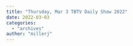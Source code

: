 ```yaml
---
title: "Thursday, Mar 3 TBTV Daily Show 2022"
date: 2022-03-03
categories: 
  - "archives"
author: "millerj"
---
```



